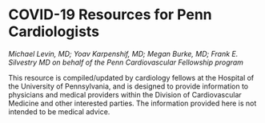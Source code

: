 # COVID-19 Resources for Penn Cardiologists
_Michael Levin, MD; Yoav Karpenshif, MD; Megan Burke, MD; Frank E. Silvestry MD on behalf of the Penn Cardiovascular Fellowship program_

This resource is compiled/updated by cardiology fellows at the Hospital of the University of Pennsylvania, and is designed to provide information to physicians and medical providers within the Division of Cardiovascular Medicine and other interested parties. The information provided here is not intended to be medical advice.
